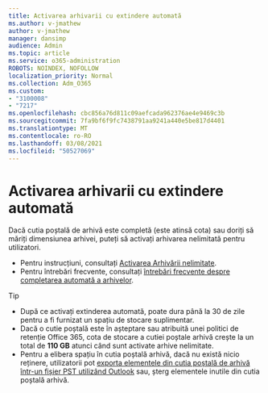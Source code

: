 ```yaml
---
title: Activarea arhivarii cu extindere automată
ms.author: v-jmathew
author: v-jmathew
manager: dansimp
audience: Admin
ms.topic: article
ms.service: o365-administration
ROBOTS: NOINDEX, NOFOLLOW
localization_priority: Normal
ms.collection: Adm_O365
ms.custom:
- "3100008"
- "7217"
ms.openlocfilehash: cbc856a76d811c09aefcada962376ae4e9469c3b
ms.sourcegitcommit: 7fa9bf6f9fc7438791aa9241a440e5be817d4401
ms.translationtype: MT
ms.contentlocale: ro-RO
ms.lasthandoff: 03/08/2021
ms.locfileid: "50527069"
---
```

# <a name="enable-auto-expanding-archiving"></a>Activarea arhivarii cu extindere automată

Dacă cutia poștală de arhivă este completă (este atinsă cota) sau doriți să măriți dimensiunea arhivei, puteți să activați arhivarea nelimitată pentru utilizatori.

- Pentru instrucțiuni, consultați [Activarea Arhivării nelimitate](https://docs.microsoft.com/office365/securitycompliance/enable-unlimited-archiving).
- Pentru întrebări frecvente, consultați [întrebări frecvente despre completarea automată a arhivelor](https://blogs.technet.microsoft.com/exchange/2018/04/09/office-365-auto-expanding-archives-faq/).

> [!TIP]
>
> - După ce activați extinderea automată, poate dura până la 30 de zile pentru a fi furnizat un spațiu de stocare suplimentar.
> - Dacă o cutie poștală este în așteptare sau atribuită unei politici de retenție Office 365, cota de stocare a cutiei poștale arhivă crește la un total de **110 GB** atunci când sunt activate arhive nelimitate.
> - Pentru a elibera spațiu în cutia poștală arhivă, dacă nu există nicio reținere, utilizatorii pot [exporta elementele din cutia poștală de arhivă într-un fișier PST utilizând Outlook](https://support.office.com/article/Export-or-backup-email-contacts-and-calendar-to-an-Outlook-pst-file-14252b52-3075-4e9b-be4e-ff9ef1068f91) sau, șterg elementele inutile din cutia poștală arhivă.
